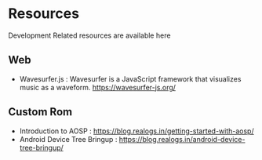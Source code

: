 # Resources
Development Related resources are available here

Web
-----
- Wavesurfer.js : Wavesurfer is a JavaScript framework that visualizes music as a waveform.
https://wavesurfer-js.org/

Custom Rom
-----
- Introduction to AOSP : https://blog.realogs.in/getting-started-with-aosp/
- Android Device Tree Bringup : https://blog.realogs.in/android-device-tree-bringup/
